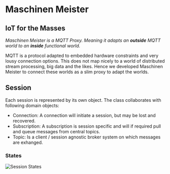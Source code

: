 # Maschinen Meister
## IoT for the Masses

_Maschinen Meister is a MQTT Proxy. Meaning it adapts an **outside** MQTT world to an **inside** functional world._

MQTT is a protocol adapted to embedded hardware constraints and very lousy connection options.
This does not map nicely to a world of distributed stream processing, big data and the likes.
Hence we developed Maschinen Meister to connect these worlds as a slim proxy to adapt the worlds.

## Session

Each session is represented by its own object.
The class collaborates with following domain objects:
* Connection: A connection will initiate a session, but may be lost and recovered.  
* Subscription: A subscription is session specific and will if required pull and queue messages from central topics.
* Topic: Is a client / session agnostic broker system on which messages are exhanged.

### States

![Session States](src/main/java/plantuml/session/state.png)
